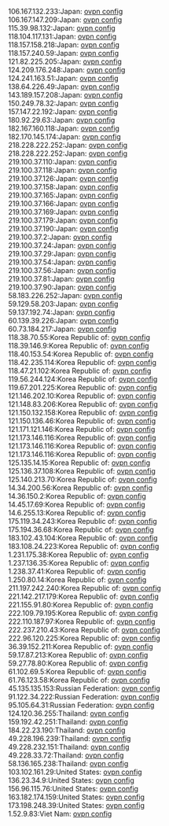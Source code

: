 106.167.132.233:Japan: [ovpn config](vpn/106_167_132_233.ovpn)  
106.167.147.209:Japan: [ovpn config](vpn/106_167_147_209.ovpn)  
115.39.98.132:Japan: [ovpn config](vpn/115_39_98_132.ovpn)  
118.104.117.131:Japan: [ovpn config](vpn/118_104_117_131.ovpn)  
118.157.158.218:Japan: [ovpn config](vpn/118_157_158_218.ovpn)  
118.157.240.59:Japan: [ovpn config](vpn/118_157_240_59.ovpn)  
121.82.225.205:Japan: [ovpn config](vpn/121_82_225_205.ovpn)  
124.209.176.248:Japan: [ovpn config](vpn/124_209_176_248.ovpn)  
124.241.163.51:Japan: [ovpn config](vpn/124_241_163_51.ovpn)  
138.64.226.49:Japan: [ovpn config](vpn/138_64_226_49.ovpn)  
143.189.157.208:Japan: [ovpn config](vpn/143_189_157_208.ovpn)  
150.249.78.32:Japan: [ovpn config](vpn/150_249_78_32.ovpn)  
157.147.22.192:Japan: [ovpn config](vpn/157_147_22_192.ovpn)  
180.92.29.63:Japan: [ovpn config](vpn/180_92_29_63.ovpn)  
182.167.160.118:Japan: [ovpn config](vpn/182_167_160_118.ovpn)  
182.170.145.174:Japan: [ovpn config](vpn/182_170_145_174.ovpn)  
218.228.222.252:Japan: [ovpn config](vpn/218_228_222_252.ovpn)  
218.228.222.252:Japan: [ovpn config](vpn/218_228_222_252.ovpn)  
219.100.37.110:Japan: [ovpn config](vpn/219_100_37_110.ovpn)  
219.100.37.118:Japan: [ovpn config](vpn/219_100_37_118.ovpn)  
219.100.37.126:Japan: [ovpn config](vpn/219_100_37_126.ovpn)  
219.100.37.158:Japan: [ovpn config](vpn/219_100_37_158.ovpn)  
219.100.37.165:Japan: [ovpn config](vpn/219_100_37_165.ovpn)  
219.100.37.166:Japan: [ovpn config](vpn/219_100_37_166.ovpn)  
219.100.37.169:Japan: [ovpn config](vpn/219_100_37_169.ovpn)  
219.100.37.179:Japan: [ovpn config](vpn/219_100_37_179.ovpn)  
219.100.37.190:Japan: [ovpn config](vpn/219_100_37_190.ovpn)  
219.100.37.2:Japan: [ovpn config](vpn/219_100_37_2.ovpn)  
219.100.37.24:Japan: [ovpn config](vpn/219_100_37_24.ovpn)  
219.100.37.29:Japan: [ovpn config](vpn/219_100_37_29.ovpn)  
219.100.37.54:Japan: [ovpn config](vpn/219_100_37_54.ovpn)  
219.100.37.56:Japan: [ovpn config](vpn/219_100_37_56.ovpn)  
219.100.37.81:Japan: [ovpn config](vpn/219_100_37_81.ovpn)  
219.100.37.90:Japan: [ovpn config](vpn/219_100_37_90.ovpn)  
58.183.226.252:Japan: [ovpn config](vpn/58_183_226_252.ovpn)  
59.129.58.203:Japan: [ovpn config](vpn/59_129_58_203.ovpn)  
59.137.192.74:Japan: [ovpn config](vpn/59_137_192_74.ovpn)  
60.139.39.226:Japan: [ovpn config](vpn/60_139_39_226.ovpn)  
60.73.184.217:Japan: [ovpn config](vpn/60_73_184_217.ovpn)  
118.38.70.55:Korea Republic of: [ovpn config](vpn/118_38_70_55.ovpn)  
118.39.146.9:Korea Republic of: [ovpn config](vpn/118_39_146_9.ovpn)  
118.40.153.54:Korea Republic of: [ovpn config](vpn/118_40_153_54.ovpn)  
118.42.235.114:Korea Republic of: [ovpn config](vpn/118_42_235_114.ovpn)  
118.47.21.102:Korea Republic of: [ovpn config](vpn/118_47_21_102.ovpn)  
119.56.244.124:Korea Republic of: [ovpn config](vpn/119_56_244_124.ovpn)  
119.67.201.225:Korea Republic of: [ovpn config](vpn/119_67_201_225.ovpn)  
121.146.202.10:Korea Republic of: [ovpn config](vpn/121_146_202_10.ovpn)  
121.148.83.206:Korea Republic of: [ovpn config](vpn/121_148_83_206.ovpn)  
121.150.132.158:Korea Republic of: [ovpn config](vpn/121_150_132_158.ovpn)  
121.150.136.46:Korea Republic of: [ovpn config](vpn/121_150_136_46.ovpn)  
121.171.121.146:Korea Republic of: [ovpn config](vpn/121_171_121_146.ovpn)  
121.173.146.116:Korea Republic of: [ovpn config](vpn/121_173_146_116.ovpn)  
121.173.146.116:Korea Republic of: [ovpn config](vpn/121_173_146_116.ovpn)  
121.173.146.116:Korea Republic of: [ovpn config](vpn/121_173_146_116.ovpn)  
125.135.14.15:Korea Republic of: [ovpn config](vpn/125_135_14_15.ovpn)  
125.136.37.108:Korea Republic of: [ovpn config](vpn/125_136_37_108.ovpn)  
125.140.213.70:Korea Republic of: [ovpn config](vpn/125_140_213_70.ovpn)  
14.34.200.56:Korea Republic of: [ovpn config](vpn/14_34_200_56.ovpn)  
14.36.150.2:Korea Republic of: [ovpn config](vpn/14_36_150_2.ovpn)  
14.45.17.69:Korea Republic of: [ovpn config](vpn/14_45_17_69.ovpn)  
14.6.255.13:Korea Republic of: [ovpn config](vpn/14_6_255_13.ovpn)  
175.119.34.243:Korea Republic of: [ovpn config](vpn/175_119_34_243.ovpn)  
175.194.36.68:Korea Republic of: [ovpn config](vpn/175_194_36_68.ovpn)  
183.102.43.104:Korea Republic of: [ovpn config](vpn/183_102_43_104.ovpn)  
183.108.24.223:Korea Republic of: [ovpn config](vpn/183_108_24_223.ovpn)  
1.231.175.38:Korea Republic of: [ovpn config](vpn/1_231_175_38.ovpn)  
1.237.136.35:Korea Republic of: [ovpn config](vpn/1_237_136_35.ovpn)  
1.238.37.41:Korea Republic of: [ovpn config](vpn/1_238_37_41.ovpn)  
1.250.80.14:Korea Republic of: [ovpn config](vpn/1_250_80_14.ovpn)  
211.197.242.240:Korea Republic of: [ovpn config](vpn/211_197_242_240.ovpn)  
221.142.217.179:Korea Republic of: [ovpn config](vpn/221_142_217_179.ovpn)  
221.155.91.80:Korea Republic of: [ovpn config](vpn/221_155_91_80.ovpn)  
222.109.79.195:Korea Republic of: [ovpn config](vpn/222_109_79_195.ovpn)  
222.110.187.97:Korea Republic of: [ovpn config](vpn/222_110_187_97.ovpn)  
222.237.210.43:Korea Republic of: [ovpn config](vpn/222_237_210_43.ovpn)  
222.96.120.225:Korea Republic of: [ovpn config](vpn/222_96_120_225.ovpn)  
36.39.152.211:Korea Republic of: [ovpn config](vpn/36_39_152_211.ovpn)  
59.17.87.213:Korea Republic of: [ovpn config](vpn/59_17_87_213.ovpn)  
59.27.78.80:Korea Republic of: [ovpn config](vpn/59_27_78_80.ovpn)  
61.102.69.5:Korea Republic of: [ovpn config](vpn/61_102_69_5.ovpn)  
61.76.123.58:Korea Republic of: [ovpn config](vpn/61_76_123_58.ovpn)  
45.135.135.153:Russian Federation: [ovpn config](vpn/45_135_135_153.ovpn)  
91.122.34.222:Russian Federation: [ovpn config](vpn/91_122_34_222.ovpn)  
95.105.64.31:Russian Federation: [ovpn config](vpn/95_105_64_31.ovpn)  
124.120.36.255:Thailand: [ovpn config](vpn/124_120_36_255.ovpn)  
159.192.42.251:Thailand: [ovpn config](vpn/159_192_42_251.ovpn)  
184.22.23.190:Thailand: [ovpn config](vpn/184_22_23_190.ovpn)  
49.228.196.239:Thailand: [ovpn config](vpn/49_228_196_239.ovpn)  
49.228.232.151:Thailand: [ovpn config](vpn/49_228_232_151.ovpn)  
49.228.33.72:Thailand: [ovpn config](vpn/49_228_33_72.ovpn)  
58.136.165.238:Thailand: [ovpn config](vpn/58_136_165_238.ovpn)  
103.102.161.29:United States: [ovpn config](vpn/103_102_161_29.ovpn)  
136.23.34.9:United States: [ovpn config](vpn/136_23_34_9.ovpn)  
156.96.115.76:United States: [ovpn config](vpn/156_96_115_76.ovpn)  
163.182.174.159:United States: [ovpn config](vpn/163_182_174_159.ovpn)  
173.198.248.39:United States: [ovpn config](vpn/173_198_248_39.ovpn)  
1.52.9.83:Viet Nam: [ovpn config](vpn/1_52_9_83.ovpn)  
